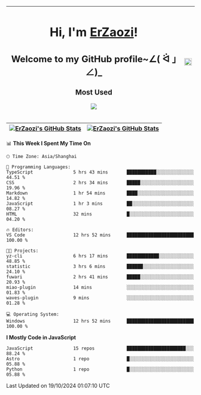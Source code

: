 |<h1>Hi, I'm <a href="https://github.com/erzaozi">ErZaozi</a>! </h1><h2>Welcome to my GitHub profile~∠( ᐛ 」∠)_</h2><p><h3>Most Used</h3><img src="https://skillicons.dev/icons?i=github,vscode,visualstudio,ubuntu,postman,pycharm,webstorm,git,docker"></p>|<img decoding="async" align=center src="https://cdn.jsdelivr.net/gh/erzaozi/erzaozi/image.gif" width="100%">|
| ----- | ----- |

| <a href="https://github.com/erzaozi"><img align="center" src="https://github-readme-stats.vercel.app/api/top-langs/?username=erzaozi&title_color=44cef6&text_color=4b5cc4&icon_color=2bbc8a&bg_color=white&langs_count=4&hide_border=true" alt="ErZaozi's GitHub Stats" /></a> | <a href="https://github.com/erzaozi"><img align="center" src="https://github-readme-stats.vercel.app/api?username=erzaozi&show_icons=true&line_height=27&count_private=true&title_color=44cef6&text_color=4b5cc4&icon_color=2bbc8a&bg_color=white&hide_border=true" alt="ErZaozi's GitHub Stats" /></a> |
| ----- | ----- |
<!--START_SECTION:waka-->
📊 **This Week I Spent My Time On** 

```text
🕑︎ Time Zone: Asia/Shanghai

💬 Programming Languages: 
TypeScript               5 hrs 43 mins       ███████████░░░░░░░░░░░░░░   44.51 % 
CSS                      2 hrs 34 mins       █████░░░░░░░░░░░░░░░░░░░░   19.96 % 
Markdown                 1 hr 54 mins        ████░░░░░░░░░░░░░░░░░░░░░   14.82 % 
JavaScript               1 hr 3 mins         ██░░░░░░░░░░░░░░░░░░░░░░░   08.27 % 
HTML                     32 mins             █░░░░░░░░░░░░░░░░░░░░░░░░   04.20 % 

🔥 Editors: 
VS Code                  12 hrs 52 mins      █████████████████████████   100.00 % 

🐱‍💻 Projects: 
yz-cli                   6 hrs 17 mins       ████████████░░░░░░░░░░░░░   48.85 % 
statistic                3 hrs 6 mins        ██████░░░░░░░░░░░░░░░░░░░   24.10 % 
fuwari                   2 hrs 41 mins       █████░░░░░░░░░░░░░░░░░░░░   20.93 % 
miao-plugin              14 mins             ░░░░░░░░░░░░░░░░░░░░░░░░░   01.83 % 
waves-plugin             9 mins              ░░░░░░░░░░░░░░░░░░░░░░░░░   01.28 % 

💻 Operating System: 
Windows                  12 hrs 52 mins      █████████████████████████   100.00 % 
```

**I Mostly Code in JavaScript** 

```text
JavaScript               15 repos            ██████████████████████░░░   88.24 % 
Astro                    1 repo              █░░░░░░░░░░░░░░░░░░░░░░░░   05.88 % 
Python                   1 repo              █░░░░░░░░░░░░░░░░░░░░░░░░   05.88 % 
```




 Last Updated on 19/10/2024 01:07:10 UTC
<!--END_SECTION:waka-->
